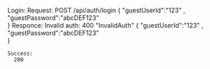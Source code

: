 
Login:
  Request:
    POST /api/auth/login
    { "guestUserId":"123"
    , "guestPassword":"abcDEF123"   
    }
  Responce:
    Invalid auth:
      400
      "InvalidAuth"
      { "guestUserId":"123"
      , "guestPassword":"abcDEF123"   
      }

    Success:
      200